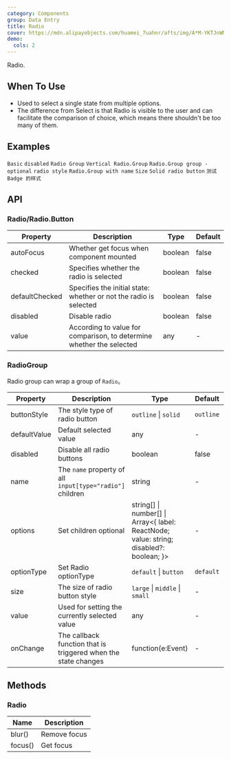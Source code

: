 ```yaml
---
category: Components
group: Data Entry
title: Radio
cover: https://mdn.alipayobjects.com/huamei_7uahnr/afts/img/A*M-YKTJnWM2kAAAAAAAAAAAAADrJ8AQ/original
demo:
  cols: 2
---
```


Radio.

## When To Use

- Used to select a single state from multiple options.
- The difference from Select is that Radio is visible to the user and can facilitate the comparison of choice, which means there shouldn't be too many of them.

## Examples

<!-- prettier-ignore -->
<code src="./demo/basic.tsx">Basic</code>
<code src="./demo/disabled.tsx">disabled</code>
<code src="./demo/radiogroup.tsx">Radio Group</code>
<code src="./demo/radiogroup-more.tsx">Vertical Radio.Group</code>
<code src="./demo/radiogroup-options.tsx">Radio.Group group - optional</code>
<code src="./demo/radiobutton.tsx">radio style</code>
<code src="./demo/radiogroup-with-name.tsx">Radio.Group with name</code>
<code src="./demo/size.tsx">Size</code>
<code src="./demo/radiobutton-solid.tsx">Solid radio button</code>
<code src="./demo/badge.tsx" debug>测试 Badge 的样式</code>

## API

### Radio/Radio.Button

| Property | Description | Type | Default |
| --- | --- | --- | --- |
| autoFocus | Whether get focus when component mounted | boolean | false |
| checked | Specifies whether the radio is selected | boolean | false |
| defaultChecked | Specifies the initial state: whether or not the radio is selected | boolean | false |
| disabled | Disable radio | boolean | false |
| value | According to value for comparison, to determine whether the selected | any | - |

### RadioGroup

Radio group can wrap a group of `Radio`。

| Property | Description | Type | Default | Version |
| --- | --- | --- | --- | --- |
| buttonStyle | The style type of radio button | `outline` \| `solid` | `outline` |  |
| defaultValue | Default selected value | any | - |  |
| disabled | Disable all radio buttons | boolean | false |  |
| name | The `name` property of all `input[type="radio"]` children | string | - |  |
| options | Set children optional | string\[] \| number\[] \| Array&lt;{ label: ReactNode; value: string; disabled?: boolean; }> | - |  |
| optionType | Set Radio optionType | `default` \| `button` | `default` | 4.4.0 |
| size | The size of radio button style | `large` \| `middle` \| `small` | - |  |
| value | Used for setting the currently selected value | any | - |  |
| onChange | The callback function that is triggered when the state changes | function(e:Event) | - |  |

## Methods

### Radio

| Name    | Description  |
| ------- | ------------ |
| blur()  | Remove focus |
| focus() | Get focus    |
